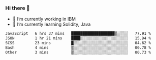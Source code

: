 ### Hi there 👋

<!--
**mathcodeman/mathcodeman** is a ✨ _special_ ✨ repository because its `README.md` (this file) appears on your GitHub profile.

Here are some ideas to get you started:

- 🔭 I’m currently working on ...
- 🌱 I’m currently learning ...
- 👯 I’m looking to collaborate on ...
- 🤔 I’m looking for help with ...
- 💬 Ask me about ...
- 📫 How to reach me: ...
- 😄 Pronouns: ...
- ⚡ Fun fact: ...
-->

- 🔭 I’m currently working in IBM
- 🌱 I’m currently learning Solidity, Java

<!--START_SECTION:waka-->

```txt
JavaScript   6 hrs 37 mins   ███████████████████▒░░░░░   77.91 %
JSON         1 hr 21 mins    ████░░░░░░░░░░░░░░░░░░░░░   15.94 %
SCSS         23 mins         █░░░░░░░░░░░░░░░░░░░░░░░░   04.62 %
Bash         4 mins          ▒░░░░░░░░░░░░░░░░░░░░░░░░   00.78 %
Other        3 mins          ▒░░░░░░░░░░░░░░░░░░░░░░░░   00.73 %
```

<!--END_SECTION:waka-->
